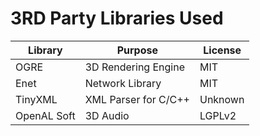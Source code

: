 # 3RD Party Libraries Used

| Library                         | Purpose                                              | License                    |
|---------------------------------|------------------------------------------------------|----------------------------|
| OGRE                            | 3D Rendering Engine                                  | MIT                        |
| Enet                            | Network Library                                      | MIT                        |
| TinyXML                         | XML Parser for C/C++                                 | Unknown                    |
| OpenAL Soft                     | 3D Audio                                             | LGPLv2                     |

